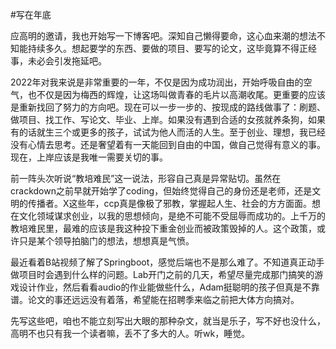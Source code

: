 #写在年底

应高明的邀请，我也开始写一下博客吧。深知自己懒得要命，这心血来潮的想法不知能持续多久。想起要学的东西、要做的项目、要写的论文，这毕竟算不得正经事，未必会引发拖延吧。

2022年对我来说是非常重要的一年，不仅是因为成功润出，开始呼吸自由的空气，也不仅是因为梅西的辉煌，让这场叫做青春的毛片以高潮收尾。更重要的应该是重新找回了努力的方向吧。现在可以一步一步的、按现成的路线做事了：刷题、做项目、找工作、写论文、毕业、上岸。如果没有遇到合适的女孩就养条狗，如果有的话就生三个或更多的孩子，试试为他人而活的人生。至于创业、理想，我已经没有心情去思考。还是奢望着有一天能回到自由的中国，做自己觉得有意义的事。现在，上岸应该是我唯一需要关切的事。

前一阵头次听说“教培难民”这一说法，形容自己真是异常贴切。虽然在crackdown之前早就开始学了coding，但始终觉得自己的身份还是老师，还是文明的传播者。X这些年，ccp真是像极了邪教，掌握起人生、社会的方方面面。想在文化领域谋求创业，以我的思想倾向，是绝不可能不受屈辱而成功的。上千万的教培难民里，最难的应该是我这种投下重金创业而被政策毁掉的人。这个政策，或许只是某个领导拍脑门的想法，想想真是气愤。

最近看着B站视频了解了Springboot，感觉后端也不是那么难了。不知道真正动手做项目时会遇到什么样的问题。Lab开门之前的几天，希望尽量完成那门搞笑的游戏设计作业，然后看看audio的作业能做些什么，Adam挺聪明的孩子但真是不靠谱。论文的事还远远没有着落，希望能在招聘季来临之前把大体方向搞对。

先写这些吧，咱也不能立刻写出大眼的那种杂文，就当是乐子，写不好也没什么，高明不也只有我一个读者嘛，丢不了多大的人。听wk，睡觉。

